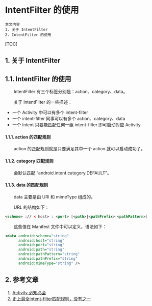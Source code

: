 # IntentFilter 的使用
	本文内容
	1. 关于 IntentFilter
	2. IntentFilter 的使用
[TOC]

## 1. 关于 IntentFilter

## 1.1. IntentFilter 的使用
　　IntentFilter 有三个标签分别是：action、category、data。

　　关于 IntentFilter 的一些描述：
* 一个 Activity 中可以有多个 intent-filter
* 一个 intent-filter 同事可以有多个 action、category、data
* 一个 Intent 只要能匹配任何一组 intent-filter 即可启动对应 Activity

#### 1.1.1. action 的匹配规则
　　action 的匹配规则就是只要满足其中一个 action 就可以启动成功了。


#### 1.1.2. category 匹配规则
　　会默认匹配 “android.intent.category.DEFAULT”。

#### 1.1.3. data 的匹配规则
　　data 主要是由 URI 和 mimeType 组成的。

　　URL 的结构如下：
```xml
<scheme> :// < host> : <port> [<path>|<pathPrefix>|<pathPattern>]
```

　　这些值在 Manifest 文件中可以定义，语法如下：

```xml
<data android:scheme="string"
      android:host="string"
      android:port="string"
      android:path="string"
      android:pathPattern="string"
      android:pathPrefix="string"
      android:mimeType="string" />
```


## 2. 参考文章
1. [Activity 必知必会](https://juejin.im/post/5aef0d215188253dc612991b)
2. [史上最全intent-filter匹配规则，没有之一](https://www.jianshu.com/p/7ebc63399968)

